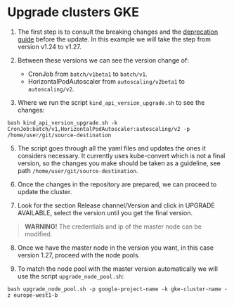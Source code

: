 # Upgrade clusters GKE

1. The first step is to consult the breaking changes and the [deprecation guide](https://kubernetes.io/docs/reference/using-api/deprecation-guide/) before the update. In this example we will take the step from version v1.24 to v1.27. 

2. Between these versions we can see the version change of:
    - CronJob from `batch/v1beta1` to `batch/v1`.
    - HorizontalPodAutoscaler from `autoscaling/v2beta1` to `autoscaling/v2`.

3. Where we run the script `kind_api_version_upgrade.sh` to see the changes:

```
bash kind_api_version_upgrade.sh -k CronJob:batch/v1,HorizontalPodAutoscaler:autoscaling/v2 -p /home/user/git/source-destination
```

5. The script goes through all the yaml files and updates the ones it considers necessary. It currently uses kube-convert which is not a final version, so the changes you make should be taken as a guideline, see path `/home/user/git/source-destination`.

6. Once the changes in the repository are prepared, we can proceed to update the cluster.

7. Look for the section Release channel/Version and click in UPGRADE AVAILABLE, select the version until you get the final version.

> **WARNING!** The credentials and ip of the master node can be modified.

8. Once we have the master node in the version you want, in this case version 1.27, proceed with the node pools.

9. To match the node pool with the master version automatically we will use the  script `upgrade_node_pool.sh`:

```
bash upgrade_node_pool.sh -p google-project-name -k gke-cluster-name -z europe-west1-b
```
